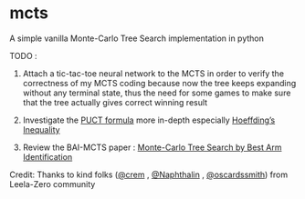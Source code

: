 # mcts
A simple vanilla Monte-Carlo Tree Search implementation in python 

TODO : 

1. Attach a tic-tac-toe neural network to the MCTS in order to verify the correctness of my MCTS coding because now the tree keeps expanding without any terminal state, thus the need for some games to make sure that the tree actually gives correct winning result

2. Investigate the [PUCT formula](https://slides.com/crem/lc0#/9) more in-depth especially [Hoeffding’s Inequality](https://lilianweng.github.io/lil-log/2018/01/23/the-multi-armed-bandit-problem-and-its-solutions.html)

3. Review the BAI-MCTS paper : [Monte-Carlo Tree Search by Best Arm Identification](https://arxiv.org/abs/1706.02986)

Credit: Thanks to kind folks ([@crem](https://github.com/mooskagh) , [@Naphthalin](https://github.com/Naphthalin) , [@oscardssmith](https://github.com/oscardssmith)) from Leela-Zero community
